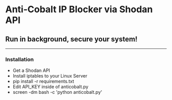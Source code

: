 <h1>Anti-Cobalt IP Blocker via Shodan API</h1>
<h2>Run in background, secure your system!</h2>
<hr></hr>
<h3>Installation</h3>
<ul>
<li>Get a Shodan API</li>
<li>Install iptables to your Linux Server</li>
<li>pip install -r requirements.txt</li>
<li>Edit API_KEY inside of anticobalt.py</li>
<li>screen -dm bash -c 'python anticobalt.py'</li>
</ul>
